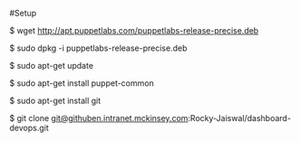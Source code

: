 #Setup

$ wget http://apt.puppetlabs.com/puppetlabs-release-precise.deb

$ sudo dpkg -i puppetlabs-release-precise.deb

$ sudo apt-get update

$ sudo apt-get install puppet-common

$ sudo apt-get install git

$ git clone git@githuben.intranet.mckinsey.com:Rocky-Jaiswal/dashboard-devops.git


